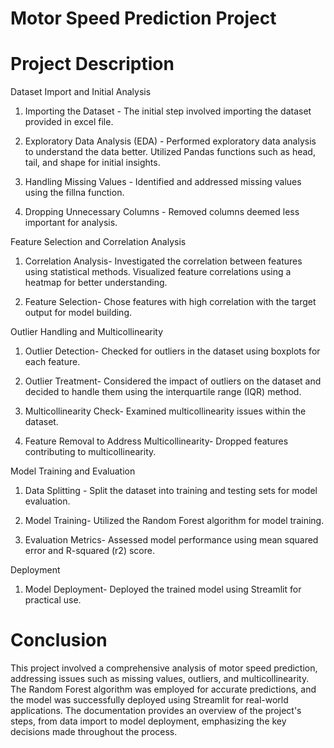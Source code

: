 # Motor Speed Prediction Project 
# Project Description

Dataset Import and Initial Analysis

1. Importing the Dataset -
The initial step involved importing the dataset provided in excel file.

2. Exploratory Data Analysis (EDA) - 
Performed exploratory data analysis to understand the data better.
Utilized Pandas functions such as head, tail, and shape for initial insights.

3. Handling Missing Values - 
Identified and addressed missing values using the fillna function.

4. Dropping Unnecessary Columns -
Removed columns deemed less important for analysis.

Feature Selection and Correlation Analysis

1. Correlation Analysis-
Investigated the correlation between features using statistical methods.
Visualized feature correlations using a heatmap for better understanding.

2. Feature Selection-
Chose features with high correlation with the target output for model building.

Outlier Handling and Multicollinearity

1. Outlier Detection-
Checked for outliers in the dataset using boxplots for each feature.

2. Outlier Treatment-
Considered the impact of outliers on the dataset and decided to handle them using the interquartile range (IQR) method.

3. Multicollinearity Check-
Examined multicollinearity issues within the dataset.

4. Feature Removal to Address Multicollinearity-
Dropped features contributing to multicollinearity.

Model Training and Evaluation

1. Data Splitting - 
Split the dataset into training and testing sets for model evaluation.

2. Model Training-
Utilized the Random Forest algorithm for model training.

3. Evaluation Metrics-
Assessed model performance using mean squared error and R-squared (r2) score.

Deployment
1. Model Deployment-
Deployed the trained model using Streamlit for practical use.

# Conclusion

This project involved a comprehensive analysis of motor speed prediction, addressing issues such as missing values, outliers, and multicollinearity. The Random Forest algorithm was employed for accurate predictions, and the model was successfully deployed using Streamlit for real-world applications. The documentation provides an overview of the project's steps, from data import to model deployment, emphasizing the key decisions made throughout the process.
